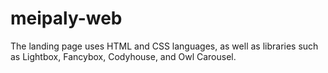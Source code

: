 # meipaly-web
The landing page uses HTML and CSS languages, as well as libraries such as Lightbox, Fancybox, Codyhouse, and Owl Carousel.

